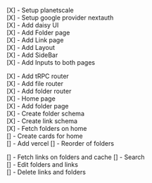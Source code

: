 [X] - Setup planetscale \
[X] - Setup google provider nextauth \
[X] - Add daisy UI \
[X] - Add Folder page \
[X] - Add Link page \
[X] - Add Layout \
[X] - Add SideBar \
[X] - Add Inputs to both pages 



[X] - Add tRPC router \
[X] - Add file router \
[X] - Add folder router \
[X] - Home page \
[X] - Add folder page \
[X] - Create folder schema \
[X] - Create link schema \
[X] - Fetch folders on home \
[] - Create cards for home \
[] - Add vercel
[] - Reorder of folders

[] - Fetch links on folders and cache 
[] - Search \
[] - Edit folders and links \
[] - Delete links and folders 